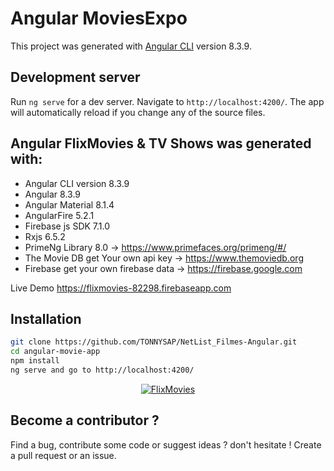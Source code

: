 # Angular MoviesExpo

This project was generated with [Angular CLI](https://github.com/angular/angular-cli) version 8.3.9.

## Development server

Run `ng serve` for a dev server. Navigate to `http://localhost:4200/`. The app will automatically reload if you change any of the source files.

## Angular  FlixMovies & TV Shows was generated with:

- Angular CLI version 8.3.9
- Angular 8.3.9
- Angular Material 8.1.4
- AngularFire 5.2.1
- Firebase js SDK 7.1.0
- Rxjs 6.5.2
- PrimeNg Library 8.0 -> https://www.primefaces.org/primeng/#/
- The Movie DB get Your own api key -> https://www.themoviedb.org
- Firebase get your own firebase data -> https://firebase.google.com

Live Demo https://flixmovies-82298.firebaseapp.com


## Installation

```bash
git clone https://github.com/TONNYSAP/NetList_Filmes-Angular.git
cd angular-movie-app
npm install
ng serve and go to http://localhost:4200/
```

<p align="center">
    <a href="https://flixmovies-82298.firebaseapp.com">
        <img src="https://github.com/abidakram01/FlixMovies/blob/master/moviesScreen.png" alt="FlixMovies" />
    </a>
</p>

## Become a contributor ?

Find a bug, contribute some code or suggest ideas ? don't hesitate ! Create a pull request or an issue.
